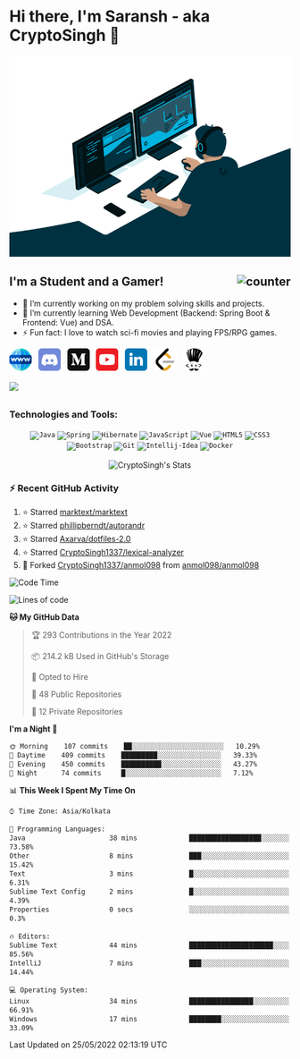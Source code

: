# Hi there, I'm Saransh - aka CryptoSingh 👋

<div align="center">
<img src="https://github.com/CryptoSingh1337/CryptoSingh1337/blob/master/icons/code.gif" height="360px" width="640px" alt="gif"/>
</div>

## I'm a Student and a Gamer!<img src="https://komarev.com/ghpvc/?username=cryptosingh1337" alt="counter" align="right"/>

- 🔭 I’m currently working on my problem solving skills and projects.
- 🌱 I’m currently learning Web Development (Backend: Spring Boot & Frontend: Vue) and DSA.
- ⚡ Fun fact: I love to watch sci-fi movies and playing FPS/RPG games.

<a href="https://saranshkumar.me/" target="_blank"><img alt="website" height="40px" width="40px" src="./icons/world-wide-web.svg"/></a>&nbsp;&nbsp;
<a href="https://discord.gg/6efHuzv" target="_blank"><img alt="discord" height="40px" width="40px" src="https://raw.githubusercontent.com/edent/SuperTinyIcons/master/images/svg/discord.svg"/></a>&nbsp;&nbsp;
<a href="https://cryptosingh1337.medium.com/" target="_blank"><img alt="Medium" height="40px" width="40px" src="https://raw.githubusercontent.com/edent/SuperTinyIcons/master/images/svg/medium.svg"/></a>&nbsp;&nbsp;
<a href="https://youtube.com/cryptosingh" target="_blank"><img alt="youtube" height="40px" width="40px" src="https://raw.githubusercontent.com/edent/SuperTinyIcons/master/images/svg/youtube.svg"/></a>&nbsp;&nbsp;
<a href="https://linkedin.com/in/saransh-kumar-2k19/" target="_blank"><img alt="linkedin" height="40px" width="40px" src="https://raw.githubusercontent.com/edent/SuperTinyIcons/master/images/svg/linkedin.svg"/></a>&nbsp;&nbsp;
<a href="https://leetcode.com/cryptosingh/" target="_blank"><img alt="leetcode" height="40px" width="40px" src="./icons/leetcode.svg"/></a>&nbsp;&nbsp;
<a href="https://codechef.com/users/cryptosingh" target="_blank"><img alt="codechef" height="40px" width="40px" src="./icons/codechef.svg"/></a>
<br>
<br>
<a href="https://github.com/CryptoSingh1337/cryptosingh1337.github.io/raw/master/static/resume/SaranshKumar-Resume.pdf" download>![](https://img.shields.io/badge/Download-R%C3%A9sum%C3%A9-blue?style=plastic)</a>

##

### Technologies and Tools:

<div align="center">
<code><img alt="Java" height="40px" width="40px" src="https://raw.githubusercontent.com/tomchen/stack-icons/master/logos/java.svg" title="Java"/></code>
<code><img alt="Spring" height="40px" width="40px" src="https://raw.githubusercontent.com/tomchen/stack-icons/master/logos/spring.svg" title="Spring"/></code>
<code><img alt="Hibernate" height="40px" width="40px" src="https://raw.githubusercontent.com/tomchen/stack-icons/master/logos/hibernate.svg" title="Hibernate"/></code>
<code><img alt="JavaScript" height="40px" width="40px" src="https://raw.githubusercontent.com/tomchen/stack-icons/master/logos/javascript.svg" title="JavaScript"/></code>
<code><img alt="Vue" height="40px" width="40px" src="https://raw.githubusercontent.com/tomchen/stack-icons/master/logos/vue.svg" title="Vue 3"/></code>
<code><img alt="HTML5" height="40px" width="40px" src="https://raw.githubusercontent.com/tomchen/stack-icons/master/logos/html-5.svg" title="HTML5"/></code>
<code><img alt="CSS3" height="40px" width="40px" src="https://raw.githubusercontent.com/tomchen/stack-icons/master/logos/css-3.svg" title="CSS3"/></code>
<code><img alt="Bootstrap" height="40px" width="40px" src="https://raw.githubusercontent.com/tomchen/stack-icons/master/logos/bootstrap.svg" title="Bootstrap"/></code>
<code><img alt="Git" height="40px" width="40px" src="https://raw.githubusercontent.com/tomchen/stack-icons/master/logos/git-icon.svg" title="Git"/></code>
<code><img alt="Intellij-Idea" height="40px" width="40px" src="https://raw.githubusercontent.com/tomchen/stack-icons/master/logos/intellij-idea.svg" title="Intellij-IDEA"/></code>
<code><img alt="Docker" height="40px" width="40px" src="https://raw.githubusercontent.com/tomchen/stack-icons/master/logos/docker-icon.svg" title="Docker"/></code>
</div>
<br>
<div align="center">
<img  alt="CryptoSingh's Stats" src="https://github-readme-stats-clone.vercel.app/api?username=CryptoSingh1337&show_icons=true&bg_color=FFFFFF&title_color=003140&icon_color=003140&text_color=0486AA" title="Stats"/>
</div>

### ⚡ Recent GitHub Activity

<!--RECENT_ACTIVITY:start-->

1. ⭐ Starred [marktext/marktext](https://github.com/marktext/marktext)
2. ⭐ Starred [phillipberndt/autorandr](https://github.com/phillipberndt/autorandr)
3. ⭐ Starred [Axarva/dotfiles-2.0](https://github.com/Axarva/dotfiles-2.0)
4. ⭐ Starred [CryptoSingh1337/lexical-analyzer](https://github.com/CryptoSingh1337/lexical-analyzer)
5. 🔱 Forked [CryptoSingh1337/anmol098](https://github.com/CryptoSingh1337/anmol098) from [anmol098/anmol098](https://github.com/anmol098/anmol098)
<!--RECENT_ACTIVITY:end-->

<!--START_SECTION:waka-->
![Code Time](http://img.shields.io/badge/Code%20Time-818%20hrs%2058%20mins-blue)

![Lines of code](https://img.shields.io/badge/From%20Hello%20World%20I%27ve%20Written-291%20Thousand%20lines%20of%20code-blue)

**🐱 My GitHub Data** 

> 🏆 293 Contributions in the Year 2022
 > 
> 📦 214.2 kB Used in GitHub's Storage 
 > 
> 💼 Opted to Hire
 > 
> 📜 48 Public Repositories 
 > 
> 🔑 12 Private Repositories  
 > 
**I'm a Night 🦉** 

```text
🌞 Morning    107 commits    ██░░░░░░░░░░░░░░░░░░░░░░░   10.29% 
🌆 Daytime    409 commits    █████████░░░░░░░░░░░░░░░░   39.33% 
🌃 Evening    450 commits    ██████████░░░░░░░░░░░░░░░   43.27% 
🌙 Night      74 commits     █░░░░░░░░░░░░░░░░░░░░░░░░   7.12%

```


📊 **This Week I Spent My Time On** 

```text
⌚︎ Time Zone: Asia/Kolkata

💬 Programming Languages: 
Java                     38 mins             ██████████████████░░░░░░░   73.58% 
Other                    8 mins              ███░░░░░░░░░░░░░░░░░░░░░░   15.42% 
Text                     3 mins              █░░░░░░░░░░░░░░░░░░░░░░░░   6.31% 
Sublime Text Config      2 mins              █░░░░░░░░░░░░░░░░░░░░░░░░   4.39% 
Properties               0 secs              ░░░░░░░░░░░░░░░░░░░░░░░░░   0.3%

🔥 Editors: 
Sublime Text             44 mins             █████████████████████░░░░   85.56% 
IntelliJ                 7 mins              ███░░░░░░░░░░░░░░░░░░░░░░   14.44%

💻 Operating System: 
Linux                    34 mins             ████████████████░░░░░░░░░   66.91% 
Windows                  17 mins             ████████░░░░░░░░░░░░░░░░░   33.09%

```


 Last Updated on 25/05/2022 02:13:19 UTC
<!--END_SECTION:waka-->
